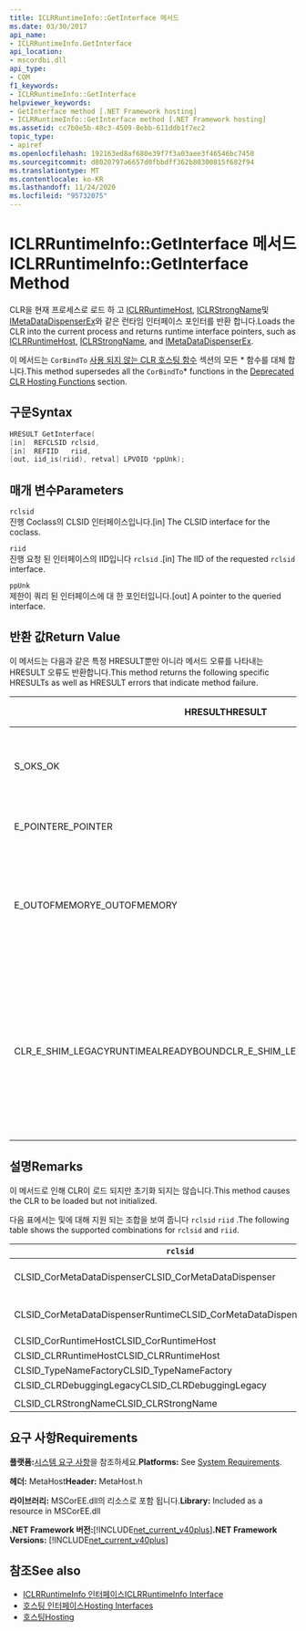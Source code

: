 ```yaml
---
title: ICLRRuntimeInfo::GetInterface 메서드
ms.date: 03/30/2017
api_name:
- ICLRRuntimeInfo.GetInterface
api_location:
- mscordbi.dll
api_type:
- COM
f1_keywords:
- ICLRRuntimeInfo::GetInterface
helpviewer_keywords:
- GetInterface method [.NET Framework hosting]
- ICLRRuntimeInfo::GetInterface method [.NET Framework hosting]
ms.assetid: cc7b0e5b-48c3-4509-8ebb-611ddb1f7ec2
topic_type:
- apiref
ms.openlocfilehash: 192163ed8af680e39f7f3a03aee3f46546bc7450
ms.sourcegitcommit: d8020797a6657d0fbbdff362b80300815f682f94
ms.translationtype: MT
ms.contentlocale: ko-KR
ms.lasthandoff: 11/24/2020
ms.locfileid: "95732075"
---
```

# <a name="iclrruntimeinfogetinterface-method"></a><span data-ttu-id="ece8e-102">ICLRRuntimeInfo::GetInterface 메서드</span><span class="sxs-lookup"><span data-stu-id="ece8e-102">ICLRRuntimeInfo::GetInterface Method</span></span>

<span data-ttu-id="ece8e-103">CLR을 현재 프로세스로 로드 하 고 [ICLRRuntimeHost](iclrruntimehost-interface.md), [ICLRStrongName](iclrstrongname-interface.md)및 [IMetaDataDispenserEx](../metadata/imetadatadispenser-interface.md)와 같은 런타임 인터페이스 포인터를 반환 합니다.</span><span class="sxs-lookup"><span data-stu-id="ece8e-103">Loads the CLR into the current process and returns runtime interface pointers, such as [ICLRRuntimeHost](iclrruntimehost-interface.md), [ICLRStrongName](iclrstrongname-interface.md), and [IMetaDataDispenserEx](../metadata/imetadatadispenser-interface.md).</span></span>  
  
 <span data-ttu-id="ece8e-104">이 메서드는 `CorBindTo` [사용 되지 않는 CLR 호스팅 함수](deprecated-clr-hosting-functions.md) 섹션의 모든 \* 함수를 대체 합니다.</span><span class="sxs-lookup"><span data-stu-id="ece8e-104">This method supersedes all the `CorBindTo`\* functions in the [Deprecated CLR Hosting Functions](deprecated-clr-hosting-functions.md) section.</span></span>  
  
## <a name="syntax"></a><span data-ttu-id="ece8e-105">구문</span><span class="sxs-lookup"><span data-stu-id="ece8e-105">Syntax</span></span>  
  
```cpp  
HRESULT GetInterface(  
[in]  REFCLSID rclsid,  
[in]  REFIID   riid,  
[out, iid_is(riid), retval] LPVOID *ppUnk);  
```  
  
## <a name="parameters"></a><span data-ttu-id="ece8e-106">매개 변수</span><span class="sxs-lookup"><span data-stu-id="ece8e-106">Parameters</span></span>  

 `rclsid`  
 <span data-ttu-id="ece8e-107">진행 Coclass의 CLSID 인터페이스입니다.</span><span class="sxs-lookup"><span data-stu-id="ece8e-107">[in] The CLSID interface for the coclass.</span></span>  
  
 `riid`  
 <span data-ttu-id="ece8e-108">진행 요청 된 인터페이스의 IID입니다 `rclsid` .</span><span class="sxs-lookup"><span data-stu-id="ece8e-108">[in] The IID of the requested `rclsid` interface.</span></span>  
  
 `ppUnk`  
 <span data-ttu-id="ece8e-109">제한이 쿼리 된 인터페이스에 대 한 포인터입니다.</span><span class="sxs-lookup"><span data-stu-id="ece8e-109">[out] A pointer to the queried interface.</span></span>  
  
## <a name="return-value"></a><span data-ttu-id="ece8e-110">반환 값</span><span class="sxs-lookup"><span data-stu-id="ece8e-110">Return Value</span></span>  

 <span data-ttu-id="ece8e-111">이 메서드는 다음과 같은 특정 HRESULT뿐만 아니라 메서드 오류를 나타내는 HRESULT 오류도 반환합니다.</span><span class="sxs-lookup"><span data-stu-id="ece8e-111">This method returns the following specific HRESULTs as well as HRESULT errors that indicate method failure.</span></span>  
  
|<span data-ttu-id="ece8e-112">HRESULT</span><span class="sxs-lookup"><span data-stu-id="ece8e-112">HRESULT</span></span>|<span data-ttu-id="ece8e-113">설명</span><span class="sxs-lookup"><span data-stu-id="ece8e-113">Description</span></span>|  
|-------------|-----------------|  
|<span data-ttu-id="ece8e-114">S_OK</span><span class="sxs-lookup"><span data-stu-id="ece8e-114">S_OK</span></span>|<span data-ttu-id="ece8e-115">메서드가 완료되었습니다.</span><span class="sxs-lookup"><span data-stu-id="ece8e-115">The method completed successfully.</span></span>|  
|<span data-ttu-id="ece8e-116">E_POINTER</span><span class="sxs-lookup"><span data-stu-id="ece8e-116">E_POINTER</span></span>|<span data-ttu-id="ece8e-117">`ppUnk`가 null입니다.</span><span class="sxs-lookup"><span data-stu-id="ece8e-117">`ppUnk` is null.</span></span>|  
|<span data-ttu-id="ece8e-118">E_OUTOFMEMORY</span><span class="sxs-lookup"><span data-stu-id="ece8e-118">E_OUTOFMEMORY</span></span>|<span data-ttu-id="ece8e-119">메모리가 부족 하 여 요청을 처리할 수 없습니다.</span><span class="sxs-lookup"><span data-stu-id="ece8e-119">Not enough memory is available to handle the request.</span></span>|  
|<span data-ttu-id="ece8e-120">CLR_E_SHIM_LEGACYRUNTIMEALREADYBOUND</span><span class="sxs-lookup"><span data-stu-id="ece8e-120">CLR_E_SHIM_LEGACYRUNTIMEALREADYBOUND</span></span>|<span data-ttu-id="ece8e-121">다른 런타임이 이미 레거시 CLR 버전 2 활성화 정책에 바인딩되어 있습니다.</span><span class="sxs-lookup"><span data-stu-id="ece8e-121">A different runtime was already bound to the legacy CLR version 2 activation policy.</span></span>|  
  
## <a name="remarks"></a><span data-ttu-id="ece8e-122">설명</span><span class="sxs-lookup"><span data-stu-id="ece8e-122">Remarks</span></span>  

 <span data-ttu-id="ece8e-123">이 메서드로 인해 CLR이 로드 되지만 초기화 되지는 않습니다.</span><span class="sxs-lookup"><span data-stu-id="ece8e-123">This method causes the CLR to be loaded but not initialized.</span></span>  
  
 <span data-ttu-id="ece8e-124">다음 표에서는 및에 대해 지원 되는 조합을 보여 줍니다 `rclsid` `riid` .</span><span class="sxs-lookup"><span data-stu-id="ece8e-124">The following table shows the supported combinations for `rclsid` and `riid`.</span></span>  
  
|`rclsid`|`riid`|  
|--------------|------------|  
|<span data-ttu-id="ece8e-125">CLSID_CorMetaDataDispenser</span><span class="sxs-lookup"><span data-stu-id="ece8e-125">CLSID_CorMetaDataDispenser</span></span>|<span data-ttu-id="ece8e-126">IID_IMetaDataDispenser, IID_IMetaDataDispenserEx</span><span class="sxs-lookup"><span data-stu-id="ece8e-126">IID_IMetaDataDispenser, IID_IMetaDataDispenserEx</span></span>|  
|<span data-ttu-id="ece8e-127">CLSID_CorMetaDataDispenserRuntime</span><span class="sxs-lookup"><span data-stu-id="ece8e-127">CLSID_CorMetaDataDispenserRuntime</span></span>|<span data-ttu-id="ece8e-128">IID_IMetaDataDispenser, IID_IMetaDataDispenserEx</span><span class="sxs-lookup"><span data-stu-id="ece8e-128">IID_IMetaDataDispenser, IID_IMetaDataDispenserEx</span></span>|  
|<span data-ttu-id="ece8e-129">CLSID_CorRuntimeHost</span><span class="sxs-lookup"><span data-stu-id="ece8e-129">CLSID_CorRuntimeHost</span></span>|<span data-ttu-id="ece8e-130">IID_ICorRuntimeHost</span><span class="sxs-lookup"><span data-stu-id="ece8e-130">IID_ICorRuntimeHost</span></span>|  
|<span data-ttu-id="ece8e-131">CLSID_CLRRuntimeHost</span><span class="sxs-lookup"><span data-stu-id="ece8e-131">CLSID_CLRRuntimeHost</span></span>|<span data-ttu-id="ece8e-132">IID_ICLRRuntimeHost</span><span class="sxs-lookup"><span data-stu-id="ece8e-132">IID_ICLRRuntimeHost</span></span>|  
|<span data-ttu-id="ece8e-133">CLSID_TypeNameFactory</span><span class="sxs-lookup"><span data-stu-id="ece8e-133">CLSID_TypeNameFactory</span></span>|<span data-ttu-id="ece8e-134">IID_ITypeNameFactory</span><span class="sxs-lookup"><span data-stu-id="ece8e-134">IID_ITypeNameFactory</span></span>|  
|<span data-ttu-id="ece8e-135">CLSID_CLRDebuggingLegacy</span><span class="sxs-lookup"><span data-stu-id="ece8e-135">CLSID_CLRDebuggingLegacy</span></span>|<span data-ttu-id="ece8e-136">IID_ICorDebug</span><span class="sxs-lookup"><span data-stu-id="ece8e-136">IID_ICorDebug</span></span>|  
|||  
|<span data-ttu-id="ece8e-137">CLSID_CLRStrongName</span><span class="sxs-lookup"><span data-stu-id="ece8e-137">CLSID_CLRStrongName</span></span>|<span data-ttu-id="ece8e-138">IID_ICLRStrongName</span><span class="sxs-lookup"><span data-stu-id="ece8e-138">IID_ICLRStrongName</span></span>|  
  
## <a name="requirements"></a><span data-ttu-id="ece8e-139">요구 사항</span><span class="sxs-lookup"><span data-stu-id="ece8e-139">Requirements</span></span>  

 <span data-ttu-id="ece8e-140">**플랫폼:**[시스템 요구 사항](../../get-started/system-requirements.md)을 참조하세요.</span><span class="sxs-lookup"><span data-stu-id="ece8e-140">**Platforms:** See [System Requirements](../../get-started/system-requirements.md).</span></span>  
  
 <span data-ttu-id="ece8e-141">**헤더:** MetaHost</span><span class="sxs-lookup"><span data-stu-id="ece8e-141">**Header:** MetaHost.h</span></span>  
  
 <span data-ttu-id="ece8e-142">**라이브러리:** MSCorEE.dll의 리소스로 포함 됩니다.</span><span class="sxs-lookup"><span data-stu-id="ece8e-142">**Library:** Included as a resource in MSCorEE.dll</span></span>  
  
 <span data-ttu-id="ece8e-143">**.NET Framework 버전:**[!INCLUDE[net_current_v40plus](../../../../includes/net-current-v40plus-md.md)]</span><span class="sxs-lookup"><span data-stu-id="ece8e-143">**.NET Framework Versions:** [!INCLUDE[net_current_v40plus](../../../../includes/net-current-v40plus-md.md)]</span></span>  
  
## <a name="see-also"></a><span data-ttu-id="ece8e-144">참조</span><span class="sxs-lookup"><span data-stu-id="ece8e-144">See also</span></span>

- [<span data-ttu-id="ece8e-145">ICLRRuntimeInfo 인터페이스</span><span class="sxs-lookup"><span data-stu-id="ece8e-145">ICLRRuntimeInfo Interface</span></span>](iclrruntimeinfo-interface.md)
- [<span data-ttu-id="ece8e-146">호스팅 인터페이스</span><span class="sxs-lookup"><span data-stu-id="ece8e-146">Hosting Interfaces</span></span>](hosting-interfaces.md)
- [<span data-ttu-id="ece8e-147">호스팅</span><span class="sxs-lookup"><span data-stu-id="ece8e-147">Hosting</span></span>](index.md)
